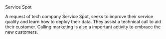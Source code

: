 
Service Spot

A request of tech company Service Spot, seeks to improve their service quality and learn how to deploy their data. They assist a technical call to aid their customer.
Calling marketing is also a important activity to embrace the new customers. 
